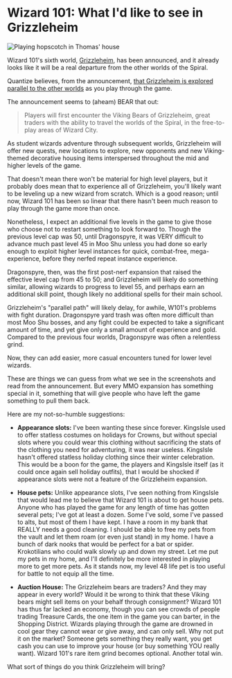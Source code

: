 # Wizard 101: What I'd like to see in Grizzleheim

![Playing hopscotch in Thomas' house](http://westkarana.com/wp-content/uploads/2009/05/wizardgraphicalclient-2009-05-27-07-51-54-11.jpg "Playing hopscotch in Thomas' house")

Wizard 101's sixth world, [Grizzleheim](https://www.wizard101.com/site/home2/wizard101/page_8ad6a40421580c0b0121690146290349), has been announced, and it already looks like it will be a real departure from the other worlds of the Spiral. 

Quantize believes, from the announcement, [that Grizzleheim is explored parallel to the other worlds](http://www.wizard101central.com/forums/showthread.php?t=11898) as you play through the game. 

The announcement seems to (aheam) BEAR that out:


> Players will first encounter the Viking Bears of Grizzleheim, great traders with the ability to travel the worlds of the Spiral, in the free-to-play areas of Wizard City.

As student wizards adventure through subsequent worlds, Grizzleheim will offer new quests, new locations to explore, new opponents and new Viking-themed decorative housing items interspersed throughout the mid and higher levels of the game.



That doesn't mean there won't be material for high level players, but it probably does mean that to experience all of Grizzleheim, you'll likely want to be leveling up a new wizard from scratch. Which is a good reason; until now, Wizard 101 has been so linear that there hasn't been much reason to play through the game more than once.

Nonetheless, I expect an additional five levels in the game to give those who choose not to restart something to look forward to. Though the previous level cap was 50, until Dragonspyre, it was VERY difficult to advance much past level 45 in Moo Shu unless you had done so early enough to exploit higher level instances for quick, combat-free, mega-experience, before they nerfed repeat instance experience.

Dragonspyre, then, was the first post-nerf expansion that raised the effective level cap from 45 to 50; and Grizzleheim will likely do something similar, allowing wizards to progress to level 55, and perhaps earn an additional skill point, though likely no additional spells for their main school.

Grizzleheim's "parallel path" will likely delay, for awhile, W101's problems with fight duration. Dragonspyre yard trash was often more difficult than most Moo Shu bosses, and any fight could be expected to take a significant amount of time, and yet give only a small amount of experience and gold. Compared to the previous four worlds, Dragonspyre was often a relentless grind.

Now, they can add easier, more casual encounters tuned for lower level wizards.

These are things we can guess from what we see in the screenshots and read from the announcement. But every MMO expansion has something special in it, something that will give people who have left the game something to pull them back.

Here are my not-so-humble suggestions:

 * **Appearance slots:** I've been wanting these since forever. KingsIsle used to offer statless costumes on holidays for Crowns, but without special slots where you could wear this clothing without sacrificing the stats of the clothing you need for adventuring, it was near useless. KingsIsle hasn't offered statless holiday clothing since their winter celebration. This would be a boon for the game, the players and KingsIsle itself (as it could once again sell holiday outfits), that I would be shocked if appearance slots were not a feature of the Grizzleheim expansion.

 * **House pets:** Unlike appearance slots, I've seen nothing from KingsIsle that would lead me to believe that Wizard 101 is about to get house pets. Anyone who has played the game for any length of time has gotten several pets; I've got at least a dozen. Some I've sold, some I've passed to alts, but most of them I have kept. I have a room in my bank that REALLY needs a good cleaning. I should be able to free my pets from the vault and let them roam (or even just stand) in my home. I have a bunch of dark nooks that would be perfect for a bat or spider. Krokotilians who could walk slowly up and down my street. Let me put my pets in my home, and I'll definitely be more interested in playing more to get more pets. As it stands now, my level 48 life pet is too useful for battle to not equip all the time.

 * **Auction House:** The Grizzleheim bears are traders? And they may appear in every world? Would it be wrong to think that these Viking bears might sell items on your behalf through consignment? Wizard 101 has thus far lacked an economy, though you can see crowds of people trading Treasure Cards, the one item in the game you can barter, in the Shopping District. Wizards playing through the game are drowned in cool gear they cannot wear or give away, and can only sell. Why not put it on the market? Someone gets something they really want, you get cash you can use to improve your house (or buy something YOU really want). Wizard 101's rare item grind becomes optional. Another total win.




What sort of things do you think Grizzleheim will bring?

